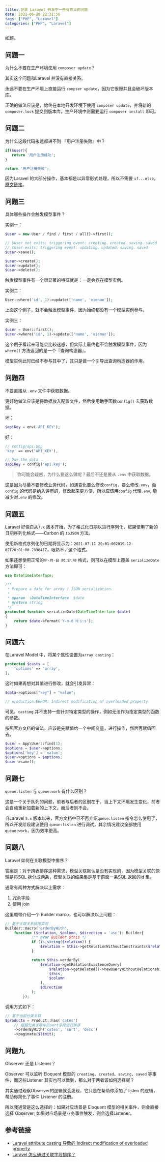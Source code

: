 ```yaml
---
title: 记录 Laravel 开发中一些有意义的问题
date: 2021-06-28 22:31:56
tags: ["PHP", "Laravel"]
categories: ["PHP", "Laravel"]
---
```


如题。

<!-- more -->

## 问题一
为什么不要在生产环境使用 `composer update`？

其实这个问题和Laravel 并没有直接关系。

永远不要在生产环境上直接运行 `compser update`，因为它很慢并且会破坏版本库。

正确的做法应该是，始终在本地开发环境下使用 `composer update`，并将新的`composer.lock` 提交到版本库，生产环境中则需要运行 `composer install` 即可。

## 问题二
为什么这段代码永远都进不到 『用户注册失败』中？
```php
if($user){
   return '用户注册成功';
}

return '用户注册失败';
```

因为Laravel 的大部分操作，基本都是以异常形式处理，所以不需要 `if...else`。[原文链接](https://learnku.com/articles/25947#reply84579)。

## 问题三
具体哪些操作会触发模型事件？

实例一：
```php
$user = new User / find / first / all()->first();

// $user not exits; triggering event: creating、created、saving、saved
// $user exits; triggering event: updating、updated、saving、saved
$user->save(); 

$user->create();
$user->update();
$user->delete();
```
触发模型事件有一个很显著的特征就是：一定会存在模型实例。

实例二：
```php
User::where('id', 1)->update(['name', 'eienao']); 
```
上面这个例子，就不会触发模型事件，因为始终都没有一个模型实例参与。

实例三：
```php
$user = User::first();
$user->where('id', 1)->update(['name', 'eienao']); 
```
这个例子看起来可能会比较迷惑，但实际上最终也不会触发模型事件，因为 `where()` 方法返回的是一个『查询构造器』。

模型实例此时已经不参与其中了，其只是做一个引导出查询构造器的作用。

## 问题四
不要直接从 `.env` 文件中获取数据。

更好地做法应该是将数据放入配置文件，然后使用助手函数`config()` 去获取数据。

坏：
```php
$apiKey = env('API_KEY');
```

好：
```php
// config/api.php
'key' => env('API_KEY'),

// Use the data
$apiKey = config('api.key');
```

> 你可能会疑惑，为什么要这么做呢？最后不还是要从 `.env` 中获取数据。 

这是因为尽量不要修改业务代码，如遇变化要么修改`config`，要么修改`.env`，而`config` 的代码是纳入评审的，修改起来更方便，所以应该用`config` 代理`.env`, 能减少对`.env` 的修改。

## 问题五
Laravel 好像自从`7.x` 版本开始，为了格式化日期以进行序列化，框架使用了新的日期序列化格式——Carbon 的 `toJSON` 方法。

使用新格式序列化的日期将显示为：`2021-07-11 20:01:002019-12-02T20:01:00.283041Z`，眼熟不，这个格式。

如果还想使用正常的`年-月-日 时:分:秒` 格式，则可以在模型上覆盖 `serializeDate` 方法即可：
```php
use DateTimeInterface;

/**
 * Prepare a date for array / JSON serialization.
 *
 * @param  \DateTimeInterface  $date
 * @return string
 */
protected function serializeDate(DateTimeInterface $date)
{
    return $date->format('Y-m-d H:i:s');
}
```

## 问题六

在Laravel Model 中，将某个属性设置为`array casting`：
```php
protected $casts = [
    'options' => 'array',
];
```

这时如果再想对其值进行修改，就会引发异常：
```php
$data->options["key"] = "value";

// production.ERROR: Indirect modification of overloaded property
```

可见，`casting` 并不支持一些针对特定类型的操作，例如无法作为指定类型的函数的参数。

按照官方文档的做法，应该是先赋值给一个中间变量，进行操作，然后再赋值回去。

```php
$user = App\User::find(1);
$options = $user->options;
$options['key'] = 'value';
$user->options = $options;
$user->save();
```

## 问题七

`queue:listen` 与 `queue:work` 有什么区别？

这是一个关于队列的问题，前者与后者的区别在于，当上下文环境发生变化，前者会自动重新加载新的上下文，而后者则不会。

自Laravel `5.x` 版本以来，官方文档中已不再介绍`queue:listen` 指令怎么使用了，所以开发阶段建议使用 `queue:listen` 进行调试，其余情况建议全部使用 `queue:work`，因为效率更高。

## 问题八
Laravel 如何在关联模型中排序？

答案是：对于跨表排序这种需求，模型关联默认是没有实现的，因为模型关联的原理是将SQL 拆分成两条，模型关联的结果集是基于前面一条SQL 返回的id 集。

通常有两种方式解决以上需求：
1. 冗余字段
2. 使用 join

这里顺带介绍一个 Builder marco，也可以解决以上问题：
```php
// 基于关联关系排序实现
Builder::macro('orderByWith', 
    function ($relation, $column, $direction = 'asc'): Builder{
            /** @var Builder $this */
            if (is_string($relation)) {
                $relation = $this->getRelationWithoutConstraints($relation);
            }

            return $this->orderBy(
                $relation->getRelationExistenceQuery(
                    $relation->getRelated()->newQueryWithoutRelationships(),
                    $this,
                    $column
                ),
                $direction
            );
        });
```

调用方式如下：
```php
// 基于当前分类关联
$products = Product::has('cates')
    // 根据分类关联中的sort字段进行排序
    ->orderByWith('cates', 'sort', 'desc')
    ->paginate($limit);
```

## 问题九
Observer 还是 Listener？

Observer 可以监听 Eloquent 模型的 `creating`、`created`、`saving`、`saved` 等事件，而这些Listener 其实也可以做到，那么对于两者该如何选择呢？

其实通过观察Observer的逻辑就会发现，它只是在帮助你添加了 listen 的逻辑，帮助你简化了事件 Listener 的注册。

所以我通常是这么选择的：如果对应场景是 Eloquent 模型的相关事件，则会直接选择 Observer; 如果对应场景是业务事件触发，则会选择Listener。

## 参考链接
* [Laravel attribute casting 导致的 Indirect modification of overloaded property](https://www.cnblogs.com/sgm4231/p/10194746.html)
* [Laravel 怎么通过关联字段排序？](https://learnku.com/laravel/t/9290/how-can-laravel-be-sorted-by-associated-fields)